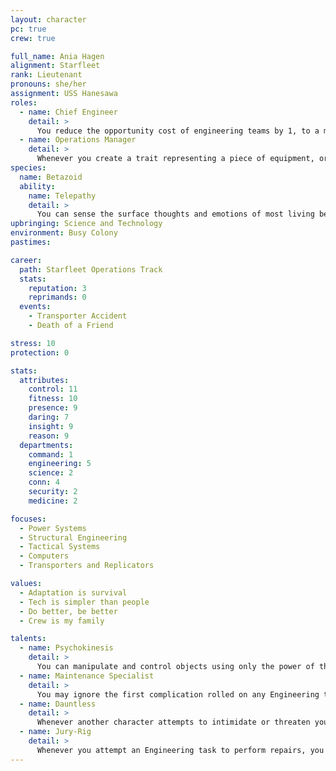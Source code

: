 ```yaml
---
layout: character
pc: true
crew: true

full_name: Ania Hagen
alignment: Starfleet
rank: Lieutenant
pronouns: she/her
assignment: USS Hanesawa
roles: 
  - name: Chief Engineer
    detail: >
      You reduce the opportunity cost of engineering teams by 1, to a minimum of 0. Further, when you attempt a task to perform repairs to a starship or attempt to push the ship’s capabilities beyond its normal limits, you may spend 1 Momentum (Immediate) to re-roll a d20.
  - name: Operations Manager 
    detail: >
      Whenever you create a trait representing a piece of equipment, or an alteration made to existing equipment, any character who benefits from that trait while you are present in the scene may re-roll a d20.
species: 
  name: Betazoid
  ability:
    name: Telepathy
    detail: >
      You can sense the surface thoughts and emotions of most living beings nearby, and can communicate tele- pathically with other empaths and telepaths, as well as those with whom you are extremely familiar. You cannot choose not to sense the emotions or read the surface thoughts of those nearby, except for those resistant to telepathy. It requires effort and a task to pick out the emotions or thoughts of a specific individual in a crowd, to search a creature’s mind for specific thoughts or memories, or to block out the minds of those nearby. Increase the Difficulty if the situation is stressful, if there are many beings present, if the target target is resistant to telepathy, etc.
upbringing: Science and Technology
environment: Busy Colony
pastimes: 

career:
  path: Starfleet Operations Track
  stats:
    reputation: 3
    reprimands: 0
  events:
    - Transporter Accident
    - Death of a Friend

stress: 10
protection: 0

stats:
  attributes:
    control: 11
    fitness: 10
    presence: 9
    daring: 7
    insight: 9
    reason: 9
  departments:
    command: 1
    engineering: 5
    science: 2
    conn: 4
    security: 2
    medicine: 2

focuses:
  - Power Systems
  - Structural Engineering
  - Tactical Systems
  - Computers
  - Transporters and Replicators

values:
  - Adaptation is survival
  - Tech is simpler than people
  - Do better, be better
  - Crew is my family

talents:
  - name: Psychokinesis
    detail: >
      You can manipulate and control objects using only the power of the mind. You may exert a psychic force upon an object within Close range equivalent to the force that you would normally be able to exert physically, though this takes concentration and cannot be done violently. You may spend 1 Momentum (Immediate, Repeatable) to increase the magnitude of the force you apply, with each Momentum spent counting as an additional person’s worth of force applied (that is, you can move or manipulate objects that would take two people to move or manipulate by spending 1 Momentum). Momentum (Immediate) may also be spent to increase the range of this: 1 Momentum to affect objects in Medium range, 2 Momentum to affect objects at Long range, and gamemaster’s discretion for distances beyond. To apply force violently instead, add 1 Threat to make a Control + Security task with a Difficulty of 2 to strike an opponent (as a Ranged Attack), inflicting a Stun or Deadly Injury with a Severity of 3.
  - name: Maintenance Specialist
    detail: >
      You may ignore the first complication rolled on any Engineering task. Further, when you create any equipment trait, any character who uses that piece of equipment in a task may ignore the first complication rolled.
  - name: Dauntless
    detail: >
      Whenever another character attempts to intimidate or threaten you, you may suffer 2 Stress to ignore their attempt.
  - name: Jury-Rig
    detail: >
      Whenever you attempt an Engineering task to perform repairs, you may reduce the Difficulty by 2, to a minimum of 0. If you do this, however, then the repairs are only temporary and will last only a single scene before they fail again; you may increase this duration by one scene by spending 1 Momentum (Repeatable). Jury-rigged repairs can only be applied once, and the Difficulty to repair a device that has been Jury-rigged increases by 1.
---
```

